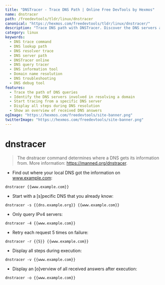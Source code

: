 ```yaml
---
title: "DNSTracer - Trace DNS Path | Online Free DevTools by Hexmos"
name: dnstracer
path: /freedevtools/tldr/linux/dnstracer
canonical: "https://hexmos.com/freedevtools/tldr/linux/dnstracer/"
description: "Trace DNS path with DNSTracer. Discover the DNS servers a query traverses to resolve a domain. Free online tool, no registration required."
category: linux
keywords:
  - DNS trace command
  - DNS lookup path
  - DNS resolver trace
  - DNS server path
  - DNSTracer online
  - DNS query tracer
  - DNS information tool
  - Domain name resolution
  - DNS troubleshooting
  - DNS debug tool
features:
  - Trace the path of DNS queries
  - Identify the DNS servers involved in resolving a domain
  - Start tracing from a specific DNS server
  - Display all steps during DNS resolution
  - Show an overview of received DNS answers
ogImage: "https://hexmos.com/freedevtools/site-banner.png"
twitterImage: "https://hexmos.com/freedevtools/site-banner.png"
---
```


# dnstracer

> The dnstracer command determines where a DNS gets its information from.
> More information: <https://manned.org/dnstracer>.

- Find out where your local DNS got the information on www.example.com:

`dnstracer {{www.example.com}}`

- Start with a [s]pecific DNS that you already know:

`dnstracer -s {{dns.example.org}} {{www.example.com}}`

- Only query IPv4 servers:

`dnstracer -4 {{www.example.com}}`

- Retry each request 5 times on failure:

`dnstracer -r {{5}} {{www.example.com}}`

- Display all steps during execution:

`dnstracer -v {{www.example.com}}`

- Display an [o]verview of all received answers after execution:

`dnstracer -o {{www.example.com}}`

